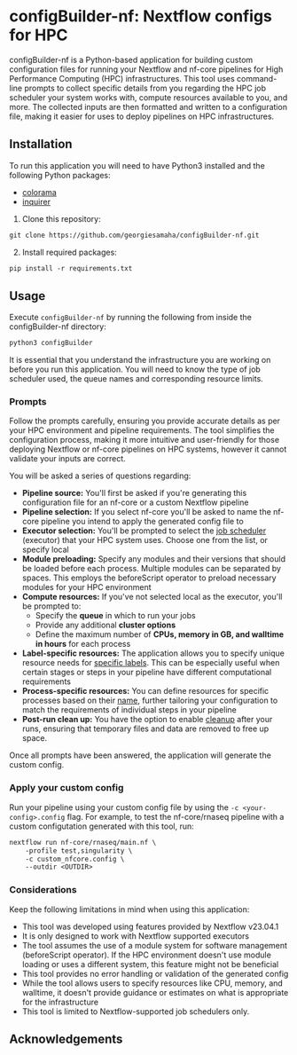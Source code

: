 # configBuilder-nf: Nextflow configs for HPC

configBuilder-nf is a Python-based application for building custom configuration files for running your Nextflow and nf-core pipelines for High Performance Computing (HPC) infrastructures. This tool uses command-line prompts to collect specific details from you regarding the HPC job scheduler your system works with, compute resources available to you, and more. The collected inputs are then formatted and written to a configuration file, making it easier for uses to deploy pipelines on HPC infrastructures.

## Installation 

To run this application you will need to have Python3 installed and the following Python packages: 

* [colorama](https://pypi.org/project/colorama/)
* [inquirer](https://pypi.org/project/inquirer/)

1. Clone this repository:
```default
git clone https://github.com/georgiesamaha/configBuilder-nf.git
```

2. Install required packages: 
```default
pip install -r requirements.txt 
```

## Usage 

Execute `configBuilder-nf` by running the following from inside the configBuilder-nf directory: 

```default
python3 configBuilder
```

It is essential that you understand the infrastructure you are working on before you run this application. You will need to know the type of job scheduler used, the queue names and corresponding resource limits.  

### Prompts 

Follow the prompts carefully, ensuring you provide accurate details as per your HPC environment and pipeline requirements. The tool simplifies the configuration process, making it more intuitive and user-friendly for those deploying Nextflow or nf-core pipelines on HPC systems, however it cannot validate your inputs are correct.

You will be asked a series of questions regarding: 

* **Pipeline source:** You'll first be asked if you're generating this configuration file for an nf-core or a custom Nextflow pipeline 
* **Pipeline selection:** If you select nf-core you'll be asked to name the nf-core pipeline you intend to apply the generated config file to 
* **Executor selection:** You'll be prompted to select the [job scheduler](https://www.nextflow.io/docs/latest/executor.html#executors) (executor) that your HPC system uses. Choose one from the list, or specify local
* **Module preloading:** Specify any modules and their versions that should be loaded before each process. Multiple modules can be separated by spaces. This employs the beforeScript operator to preload necessary modules for your HPC environment
* **Compute resources:** If you've not selected local as the executor, you'll be prompted to:
    * Specify the **queue** in which to run your jobs
    * Provide any additional **cluster options**
    * Define the maximum number of **CPUs, memory in GB, and walltime in hours** for each process
* **Label-specific resources:** The application allows you to specify unique resource needs for [specific labels](https://www.nextflow.io/docs/latest/config.html?highlight=withname#process-selectors). This can be especially useful when certain stages or steps in your pipeline have different computational requirements
* **Process-specific resources:** You can define resources for specific processes based on their [name](https://www.nextflow.io/docs/latest/config.html?highlight=withname#process-selectors), further tailoring your configuration to match the requirements of individual steps in your pipeline
* **Post-run clean up:** You have the option to enable [cleanup](https://www.nextflow.io/docs/latest/config.html?highlight=cleanup#miscellaneous) after your runs, ensuring that temporary files and data are removed to free up space.

Once all prompts have been answered, the application will generate the custom config. 

### Apply your custom config

Run your pipeline using your custom config file by using the `-c <your-config>.config` flag. For example, to test the nf-core/rnaseq pipeline with a custom configutation generated with this tool, run: 

```default
nextflow run nf-core/rnaseq/main.nf \
    -profile test,singularity \
    -c custom_nfcore.config \
    --outdir <OUTDIR>
```

### Considerations

Keep the following limitations in mind when using this application: 

* This tool was developed using features provided by Nextflow v23.04.1
* It is only designed to work with Nextflow supported executors 
* The tool assumes the use of a module system for software management (beforeScript operator). If the HPC environment doesn't use module loading or uses a different system, this feature might not be beneficial
* This tool provides no error handling or validation of the generated config 
* While the tool allows users to specify resources like CPU, memory, and walltime, it doesn't provide guidance or estimates on what is appropriate for the infrastructure
* This tool is limited to Nextflow-supported job schedulers only. 

## Acknowledgements 